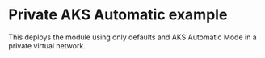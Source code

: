 # Private AKS Automatic example

This deploys the module using only defaults and AKS Automatic Mode in a private virtual network.
